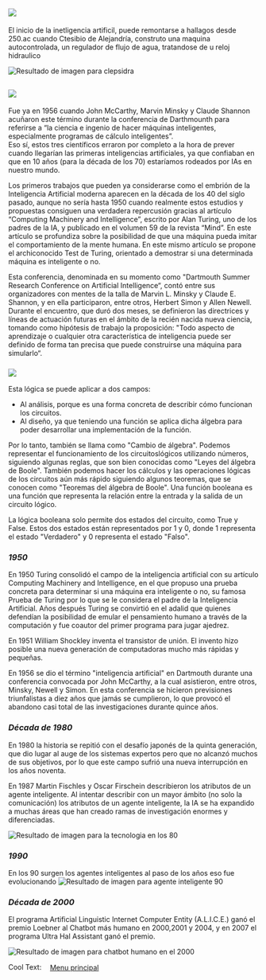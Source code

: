 
# ![](http://r72.cooltext.com/rendered/cooltext316355377883092.png)


El inicio de la inetligencia artificil, puede remontarse a hallagos desde 250.ac cuando Ctesibio de Alejandría, construto una maquina 
autocontrolada, un regulador de flujo de agua, tratandose de u reloj hidraulico

![Resultado de imagen para clepsidra](http://quhist.com/wp-content/uploads/2009/06/clepsidra.jpg)
## ![](http://r52.cooltext.com/rendered/cooltext316355836461725.png)

Fue ya en 1956 cuando John McCarthy, Marvin Minsky y Claude Shannon acuñaron este término durante la conferencia de Darthmounth
para referirse a “la ciencia e ingenio de hacer máquinas inteligentes, especialmente programas de cálculo inteligentes”.  
Eso sí, estos tres científicos erraron por completo a la hora de prever cuando llegarían las primeras inteligencias artificiales, 
ya que confiaban en que en 10 años (para la década de los 70) estaríamos rodeados por IAs en nuestro mundo.


Los primeros trabajos que pueden ya considerarse como el embrión de la Inteligencia
Artificial moderna aparecen en la década de los 40 del siglo pasado, aunque no sería
hasta 1950 cuando realmente estos estudios y propuestas consiguen una verdadera
repercusión gracias al artículo “Computing Machinery and Intelligence”, escrito por Alan
Turing, uno de los padres de la IA, y publicado en el volumen 59 de la revista “Mind”.
En este artículo se profundiza sobre la posibilidad de que una máquina pueda imitar el
comportamiento de la mente humana. En este mismo artículo se propone el
archiconocido Test de Turing, orientado a demostrar si una determinada máquina es
inteligente o no.


Esta conferencia, denominada en su momento como "Dartmouth Summer Research
Conference on Artificial Intelligence“, contó entre sus organizadores con mentes de la
talla de Marvin L. Minsky y Claude E. Shannon, y en ella participaron, entre otros,
Herbert Simon y Allen Newell. Durante el encuentro, que duró dos meses, se definieron
las directrices y líneas de actuación futuras en el ámbito de la recién nacida nueva
ciencia, tomando como hipótesis de trabajo la proposición: "Todo aspecto de aprendizaje
o cualquier otra característica de inteligencia puede ser definido de forma tan precisa que
puede construirse una máquina para simularlo“.

### ![](http://r69.cooltext.com/rendered/cooltext316355952536508.png)
 
 Esta lógica se puede aplicar a dos campos:

* Al análisis, porque es una forma concreta de describir cómo funcionan los circuitos.
* Al diseño, ya que teniendo una función se aplica dicha álgebra para poder desarrollar una implementación de la función.

Por lo tanto, también se llama como "Cambio de álgebra". Podemos representar el funcionamiento de los circuitoslógicos
utilizando números, siguiendo algunas reglas, que son bien conocidas como "Leyes del álgebra de Boole".
También podemos hacer los cálculos y las operaciones lógicas de los circuitos aún más rápido siguiendo algunos 
teoremas, que se conocen como "Teoremas del álgebra de Boole". Una función booleana es una función que 
representa la relación entre la entrada y la salida de un circuito lógico.

La lógica booleana solo permite dos estados del circuito, como True y False. Estos dos estados están 
representados por 1 y 0, donde 1 representa el estado "Verdadero" y 0 representa el estado "Falso".

### _1950_

En 1950 Turing consolidó el campo de la inteligencia artificial con su artículo Computing Machinery and Intelligence, 
en el que propuso una prueba concreta
para determinar si una máquina era inteligente o no, su famosa Prueba de Turing por 
lo que se le considera el padre de la Inteligencia Artificial. Años después Turing se convirtió en el adalid que quienes defendían la posibilidad de emular el pensamiento humano a través de la computación y fue coautor del primer programa para jugar ajedrez.

En 1951 William Shockley inventa el transistor de unión. El invento hizo posible una nueva generación de computadoras 
mucho más rápidas y pequeñas.

En 1956 se dio el término "inteligencia artificial" en Dartmouth durante una 
conferencia convocada por John McCarthy, a la cual asistieron, entre otros, Minsky, Newell y Simon. 
En esta conferencia se hicieron previsiones triunfalistas a diez años que jamás se cumplieron, 
lo que provocó el abandono casi total de las investigaciones durante quince años.

### _Década de 1980_

En 1980 la historia se repitió con el desafío japonés de la quinta generación, que dio lugar al auge de los sistemas expertos
pero que no alcanzó muchos de sus objetivos, por lo que este campo sufrió una nueva interrupción en los años noventa.

En 1987 Martin Fischles y Oscar Firschein describieron los atributos de un agente inteligente.
Al intentar describir con un mayor ámbito (no solo la comunicación) los atributos de un agente inteligente, 
la IA se ha expandido a muchas áreas que han creado ramas de investigación enormes y diferenciadas.

![Resultado de imagen para la tecnologia en los 80](http://ctrl-x.com.mx/wp-content/uploads/2014/12/geek80s.jpg)

### _1990_
En los 90 surgen los agentes inteligentes al paso de los años eso fue evolucionando
![Resultado de imagen para agente inteligente 90](https://slideplayer.es/slide/14617490/90/images/27/Estructura+de+un+agente+inteligente.jpg)

### _Década de 2000_

El programa Artificial Linguistic Internet Computer Entity (A.L.I.C.E.) ganó el premio Loebner 
al Chatbot más humano en 2000,2001 y 2004, y en 2007 el programa Ultra Hal Assistant ganó el premio.
 
 ![Resultado de imagen para chatbot humano en el 2000](https://encrypted-tbn0.gstatic.com/images?q=tbn:ANd9GcRfpjgGbyg3JEPB6Q1xs-e_hA8TmBdcAZvfoV5ebBjy3rcFF13T)

<a href="http://es.cooltext.com" target="_top"><img src="https://cooltext.com/images/ct_pixel.gif" width="80" height="15" alt="Cool Text: Generador de Logotipos y Gráficos." border="0" /></a>
 [Menu principal](readme.md)
